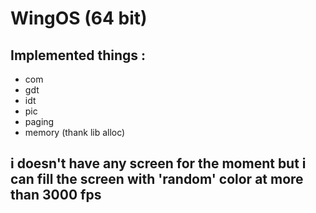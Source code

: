 # WingOS (64 bit)

## Implemented things :
 - com
 - gdt
 - idt
 - pic
 - paging
 - memory (thank lib alloc)


## i doesn't have any screen for the moment but i can fill the screen with 'random' color at more than 3000 fps
